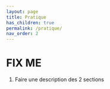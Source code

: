 ```yaml
---
layout: page
title: Pratique
has_children: true
permalink: /pratique/
nav_order: 2
---
```


<link rel="icon" href="/img/logo.png">

# FIX ME

1. Faire une description des 2 sections
